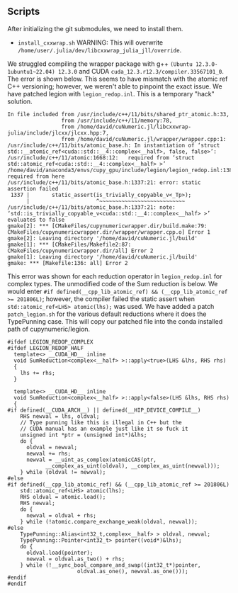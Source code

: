 ## Scripts

After initializing the git submodules, we need to install them. 
- `install_cxxwrap.sh` WARNING: This will overwrite `/home/user/.julia/dev/libcxxwrap_julia_jll/override`. 





We struggled compiling the wrapper package with g++ `(Ubuntu 12.3.0-1ubuntu1~22.04) 12.3.0` and CUDA `cuda_12.3.r12.3/compiler.33567101_0`.
The error is shown below. This seems to have mismatch with the atomic ref C++ versioning; however, we weren't able to pinpoint the exact issue. We have patched legion with `legion_redop.inl`. This is a temporary "hack" solution.  

```
In file included from /usr/include/c++/11/bits/shared_ptr_atomic.h:33,
                 from /usr/include/c++/11/memory:78,
                 from /home/david/cuNumeric.jl/libcxxwrap-julia/include/jlcxx/jlcxx.hpp:7,
                 from /home/david/cuNumeric.jl/wrapper/wrapper.cpp:1:
/usr/include/c++/11/bits/atomic_base.h: In instantiation of ‘struct std::__atomic_ref<cuda::std::__4::complex<__half>, false, false>’:
/usr/include/c++/11/atomic:1668:12:   required from ‘struct std::atomic_ref<cuda::std::__4::complex<__half> >’
/home/david/anaconda3/envs/cupy_gpu/include/legion/legion_redop.inl:1380:36:   required from here
/usr/include/c++/11/bits/atomic_base.h:1337:21: error: static assertion failed
 1337 |       static_assert(is_trivially_copyable_v<_Tp>);
      |                     ^~~~~~~~~~~~~~~~~~~~~~~~~~~~
/usr/include/c++/11/bits/atomic_base.h:1337:21: note: ‘std::is_trivially_copyable_v<cuda::std::__4::complex<__half> >’ evaluates to false
gmake[2]: *** [CMakeFiles/cupynumericwrapper.dir/build.make:79: CMakeFiles/cupynumericwrapper.dir/wrapper/wrapper.cpp.o] Error 1
gmake[2]: Leaving directory '/home/david/cuNumeric.jl/build'
gmake[1]: *** [CMakeFiles/Makefile2:87: CMakeFiles/cupynumericwrapper.dir/all] Error 2
gmake[1]: Leaving directory '/home/david/cuNumeric.jl/build'
gmake: *** [Makefile:136: all] Error 2

```


This error was shown for each reduction operator in `legion_redop.inl` for complex types. The unmodified code of the Sum reduction is below. We would enter `#if defined(__cpp_lib_atomic_ref) && (__cpp_lib_atomic_ref >= 201806L)`; however, the compiler failed the static assert when `std::atomic_ref<LHS> atomic(lhs);` was used. We have added a patch `patch_legion.sh` for the various default reductions where it does the TypePunning case. This will copy our patched file into the conda installed path of cupynumeric/legion. 

```
#ifdef LEGION_REDOP_COMPLEX
#ifdef LEGION_REDOP_HALF
  template<> __CUDA_HD__ inline
  void SumReduction<complex<__half> >::apply<true>(LHS &lhs, RHS rhs)
  {
    lhs += rhs;
  }

  template<> __CUDA_HD__ inline
  void SumReduction<complex<__half> >::apply<false>(LHS &lhs, RHS rhs)
  {
#if defined(__CUDA_ARCH__) || defined(__HIP_DEVICE_COMPILE__)
    RHS newval = lhs, oldval;
    // Type punning like this is illegal in C++ but the
    // CUDA manual has an example just like it so fuck it
    unsigned int *ptr = (unsigned int*)&lhs;
    do {
      oldval = newval;
      newval += rhs;
      newval = __uint_as_complex(atomicCAS(ptr,
            __complex_as_uint(oldval), __complex_as_uint(newval)));
    } while (oldval != newval);
#else
#if defined(__cpp_lib_atomic_ref) && (__cpp_lib_atomic_ref >= 201806L)
    std::atomic_ref<LHS> atomic(lhs);
    RHS oldval = atomic.load();
    RHS newval;
    do {
      newval = oldval + rhs;
    } while (!atomic.compare_exchange_weak(oldval, newval));
#else
    TypePunning::Alias<int32_t,complex<__half> > oldval, newval;
    TypePunning::Pointer<int32_t> pointer((void*)&lhs);
    do {
      oldval.load(pointer);
      newval = oldval.as_two() + rhs;
    } while (!__sync_bool_compare_and_swap((int32_t*)pointer,
                      oldval.as_one(), newval.as_one()));
#endif
#endif
```




